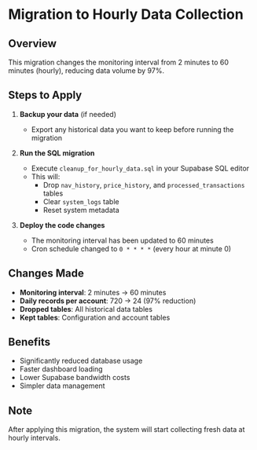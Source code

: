 # Migration to Hourly Data Collection

## Overview
This migration changes the monitoring interval from 2 minutes to 60 minutes (hourly), reducing data volume by 97%.

## Steps to Apply

1. **Backup your data** (if needed)
   - Export any historical data you want to keep before running the migration

2. **Run the SQL migration**
   - Execute `cleanup_for_hourly_data.sql` in your Supabase SQL editor
   - This will:
     - Drop `nav_history`, `price_history`, and `processed_transactions` tables
     - Clear `system_logs` table
     - Reset system metadata

3. **Deploy the code changes**
   - The monitoring interval has been updated to 60 minutes
   - Cron schedule changed to `0 * * * *` (every hour at minute 0)

## Changes Made

- **Monitoring interval**: 2 minutes → 60 minutes
- **Daily records per account**: 720 → 24 (97% reduction)
- **Dropped tables**: All historical data tables
- **Kept tables**: Configuration and account tables

## Benefits

- Significantly reduced database usage
- Faster dashboard loading
- Lower Supabase bandwidth costs
- Simpler data management

## Note
After applying this migration, the system will start collecting fresh data at hourly intervals.